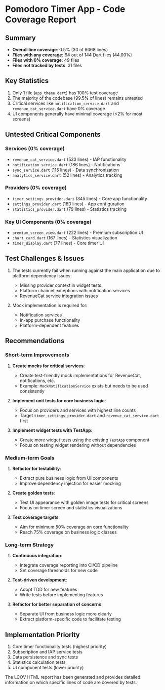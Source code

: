 # Pomodoro Timer App - Code Coverage Report

## Summary
- **Overall line coverage**: 0.5% (30 of 6068 lines)
- **Files with any coverage**: 64 out of 144 Dart files (44.00%)
- **Files with 0% coverage**: 49 files
- **Files not tracked by tests**: 31 files

## Key Statistics
1. Only 1 file (`app_theme.dart`) has 100% test coverage
2. The majority of the codebase (99.5% of lines) remains untested
3. Critical services like `notification_service.dart` and `revenue_cat_service.dart` have 0% coverage
4. UI components generally have minimal coverage (<2% for most screens)

## Untested Critical Components

### Services (0% coverage)
- `revenue_cat_service.dart` (533 lines) - IAP functionality
- `notification_service.dart` (186 lines) - Notifications
- `sync_service.dart` (115 lines) - Data synchronization
- `analytics_service.dart` (52 lines) - Analytics tracking

### Providers (0% coverage)
- `timer_settings_provider.dart` (345 lines) - Core app functionality
- `settings_provider.dart` (180 lines) - App configuration
- `statistics_provider.dart` (79 lines) - Statistics tracking

### Key UI Components (0% coverage)
- `premium_screen_view.dart` (222 lines) - Premium subscription UI
- `chart_card.dart` (167 lines) - Statistics visualization
- `timer_display.dart` (77 lines) - Core timer UI

## Test Challenges & Issues
1. The tests currently fail when running against the main application due to platform dependency issues:
   - Missing provider context in widget tests
   - Platform channel exceptions with notification services
   - RevenueCat service integration issues

2. Mock implementation is required for:
   - Notification services
   - In-app purchase functionality
   - Platform-dependent features

## Recommendations

### Short-term Improvements
1. **Create mocks for critical services**:
   - Create test-friendly mock implementations for RevenueCat, notifications, etc.
   - Example: `MockNotificationService` exists but needs to be used consistently

2. **Implement unit tests for core business logic**:
   - Focus on providers and services with highest line counts
   - Target `timer_settings_provider.dart` and `revenue_cat_service.dart` first

3. **Implement widget tests with TestApp**:
   - Create more widget tests using the existing `TestApp` component
   - Focus on testing widget rendering without dependencies

### Medium-term Goals
1. **Refactor for testability**:
   - Extract pure business logic from UI components
   - Improve dependency injection for easier mocking

2. **Create golden tests**:
   - Test UI appearance with golden image tests for critical screens
   - Focus on timer screen and statistics visualizations

3. **Test coverage targets**:
   - Aim for minimum 50% coverage on core functionality
   - Reach 75% coverage on business logic classes

### Long-term Strategy
1. **Continuous integration**:
   - Integrate coverage reporting into CI/CD pipeline
   - Set coverage thresholds for new code

2. **Test-driven development**:
   - Adopt TDD for new features
   - Write tests before implementing features

3. **Refactor for better separation of concerns**:
   - Separate UI from business logic more clearly
   - Extract platform-specific code to facilitate testing

## Implementation Priority
1. Core timer functionality tests (highest priority)
2. Subscription and IAP service tests
3. Data persistence and sync tests
4. Statistics calculation tests
5. UI component tests (lower priority)

The LCOV HTML report has been generated and provides detailed information on which specific lines of code are covered by tests. 
